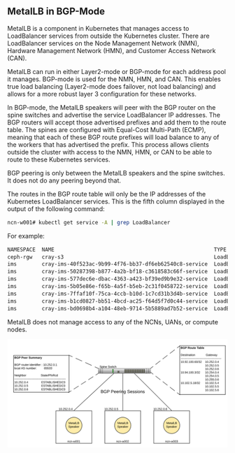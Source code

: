 ## MetalLB in BGP-Mode

MetalLB is a component in Kubernetes that manages access to LoadBalancer services from outside the Kubernetes cluster. There are LoadBalancer services on the Node Management Network \(NMN\), Hardware Management Network \(HMN\), and Customer Access Network \(CAN\).

MetalLB can run in either Layer2-mode or BGP-mode for each address pool it manages. BGP-mode is used for the NMN, HMN, and CAN. This enables true load balancing \(Layer2-mode does failover, not load balancing\) and allows for a more robust layer 3 configuration for these networks.

In BGP-mode, the MetalLB speakers will peer with the BGP router on the spine switches and advertise the service LoadBalancer IP addresses. The BGP routers will accept those advertised prefixes and add them to the route table. The spines are configured with Equal-Cost Multi-Path \(ECMP\), meaning that each of these BGP route prefixes will load balance to any of the workers that has advertised the prefix. This process allows clients outside the cluster with access to the NMN, HMN, or CAN to be able to route to these Kubernetes services.

BGP peering is only between the MetalLB speakers and the spine switches. It does not do any peering beyond that.

The routes in the BGP route table will only be the IP addresses of the Kubernetes LoadBalancer services. This is the fifth column displayed in the output of the following command:

```bash
ncn-w001# kubectl get service -A | grep LoadBalancer
```

For example:

```bash
NAMESPACE  NAME                                                   TYPE          CLUSTER-IP     **EXTERNAL-IP**    PORT(S)         AGE
ceph-rgw   cray-s3                                                LoadBalancer  10.31.54.80    10.102.10.129  8080:31003/TCP  36d
ims        cray-ims-40f523ac-9b99-4f76-bb37-df6eb62540c8-service  LoadBalancer  10.21.156.88   10.102.10.134  22:31604/TCP    35d
ims        cray-ims-50287398-b877-4a2b-bf18-c3618583c66f-service  LoadBalancer  10.29.254.221  10.102.10.167  22:30314/TCP    12d
ims        cray-ims-577dec6e-dbac-4363-a423-bf39ed9b9e32-service  LoadBalancer  10.22.200.115  10.102.10.158  22:32672/TCP    15d
ims        cray-ims-5b05e86e-f65b-4a5f-b5eb-2c31f0458722-service  LoadBalancer  10.25.162.244  10.102.10.160  22:32707/TCP    14d
ims        cray-ims-7ffaf10f-75ca-4ccb-b10d-1c7cd31b3d4b-service  LoadBalancer  10.20.16.190   10.102.10.132  22:31934/TCP    35d
ims        cray-ims-b1cd0827-bb51-4bcd-ac25-f64d5f7d0c44-service  LoadBalancer  10.26.69.180   10.102.10.131  22:31281/TCP    35d
ims        cray-ims-bd0698b4-a104-48eb-9714-5b5889ad7b52-service  LoadBalancer  10.18.114.136  10.102.10.135  22:31701/TCP    35d
```

MetalLB does not manage access to any of the NCNs, UANs, or compute nodes.

![BGP Peering](../../../img/operations/BGP_Peering.PNG "BGP Peering")



